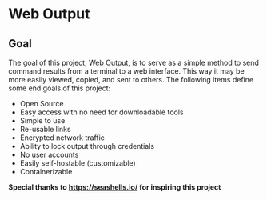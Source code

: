 # Web Output

## Goal
The goal of this project, Web Output, is to serve as a simple method to send command results from a terminal to a web interface. This way it may be more easily viewed, copied, and sent to others.
The following items define some end goals of this project:

- Open Source
- Easy access with no need for downloadable tools
- Simple to use
- Re-usable links
- Encrypted network traffic
- Ability to lock output through credentials
- No user accounts
- Easily self-hostable (customizable)
- Containerizable

**Special thanks to https://seashells.io/ for inspiring this project**

